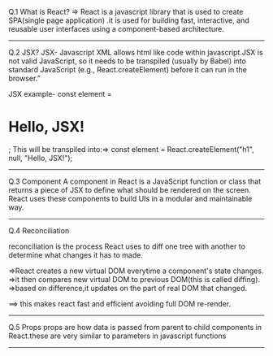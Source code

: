 Q.1 What is React?
=> React is a javascript library that is used to create SPA(single page application) .it is used for building fast, interactive, and reusable user interfaces using a component-based architecture.

---

Q.2 JSX?
JSX- Javascript XML allows html like code within javascript.JSX is not valid JavaScript, so it needs to be transpiled (usually by Babel) into standard JavaScript (e.g., React.createElement) before it can run in the browser.”

JSX example- const element = <h1>Hello, JSX!</h1>;
This will be transpiled into:=> const element = React.createElement("h1", null, "Hello, JSX!");

---

Q.3 Component
A component in React is a JavaScript function or class that returns a piece of JSX to define what should be rendered on the screen. React uses these components to build UIs in a modular and maintainable way.

---

Q.4 Reconciliation

reconciliation is the process React uses to diff one tree with another to determine what changes it has to made.

=>React creates a new virtual DOM everytime a component's state changes.
=>it then compares new virtual DOM to previous DOM(this is called diffing).
=>based on difference,it updates on the part of real DOM that changed.

==> this makes react fast and efficient avoiding full DOM re-render.

---

Q.5 Props
props are how data is passed from parent to child components in React.these are very similar to parameters in javascript functions

---


